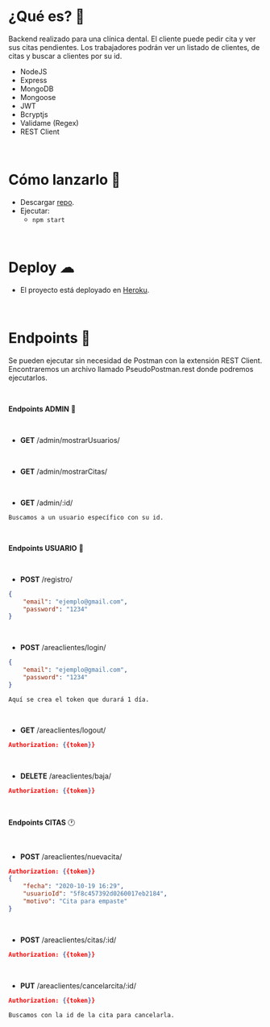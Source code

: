 # ¿Qué es? 👀

Backend realizado para una clínica dental. El cliente puede pedir cita y ver sus citas pendientes. Los trabajadores podrán ver un listado de clientes, de citas y buscar a clientes por su id.

- NodeJS
- Express
- MongoDB
- Mongoose
- JWT
- Bcryptjs
- Validame (Regex)
- REST Client

<br>

# Cómo lanzarlo 🚀

- Descargar [repo](https://github.com/RosaSabater/appCitas).
- Ejecutar:
	- `npm start`

<br>

# Deploy ☁

- El proyecto está deployado en [Heroku](https://backendcitas.herokuapp.com).

<br>

# Endpoints 📃
Se pueden ejecutar sin necesidad de Postman con la extensión REST Client.<br>
Encontraremos un archivo llamado PseudoPostman.rest donde podremos ejecutarlos.

<br>

**Endpoints ADMIN** 🤴

<br>

- **GET** /admin/mostrarUsuarios/

<br>

- **GET** /admin/mostrarCitas/

<br>

- **GET** /admin/:id/
```
Buscamos a un usuario específico con su id.
```

<br>

**Endpoints USUARIO** 👥

<br>

- **POST** /registro/
```json
{
    "email": "ejemplo@gmail.com",
    "password": "1234"
}
```

<br>


- **POST** /areaclientes/login/
```json
{
    "email": "ejemplo@gmail.com",
    "password": "1234"
}
```
```
Aquí se crea el token que durará 1 día.
```

<br>

- **GET** /areaclientes/logout/
```json
Authorization: {{token}}
```

<br>

- **DELETE** /areaclientes/baja/
```json
Authorization: {{token}}
```

<br>

**Endpoints CITAS** 🕐

<br>

- **POST** /areaclientes/nuevacita/
```json
Authorization: {{token}}
{
    "fecha": "2020-10-19 16:29",
    "usuarioId": "5f8c457392d0260017eb2184",
    "motivo": "Cita para empaste"
}
```

<br>

- **POST** /areaclientes/citas/:id/
```json
Authorization: {{token}}
```

<br>

- **PUT** /areaclientes/cancelarcita/:id/
```json
Authorization: {{token}}
```
```
Buscamos con la id de la cita para cancelarla.
```
